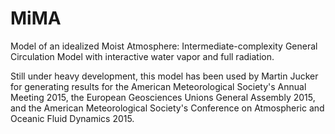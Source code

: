 # MiMA
Model of an idealized Moist Atmosphere: Intermediate-complexity General Circulation Model with interactive water vapor and full radiation.

Still under heavy development, this model has been used by Martin Jucker for generating results for
the American Meteorological Society's Annual Meeting 2015,
the European Geosciences Unions General Assembly 2015,
and the American Meteorological Society's Conference on Atmospheric and Oceanic Fluid Dynamics 2015.
